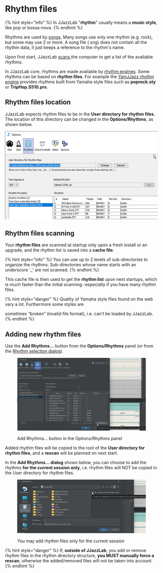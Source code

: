 # Rhythm files

{% hint style="info" %}
In JJazzLab "**rhythm**" usually means a **music style**, like pop or bossa-nova.
{% endhint %}

Rhythms are used by [songs](broken-reference). Many songs use only one rhythm (e.g. rock), but some may use 2 or more. A song file (.sng) does not contain all the rhythm data, it just keeps a reference to the rhythm's name.&#x20;

Upon first start, JJazzLab [scans ](rhythm-files.md#rhythm-files-scanning)the computer to get a list of the available rhythms.&#x20;

In JJazzLab core, rhythms are made available by [rhythm engines](../rhythm-engines/overview.md). Some rhythms can be based on **rhythm files**. For example the [YamJJazz rhythm engine](../rhythm-engines/yamjjazz-rhythm-engine/) provides rhythms built from Yamaha style files such as **poprock.sty** or **TripHop.S510.prs**.

## Rhythm files location <a href="#rhythm-files-location" id="rhythm-files-location"></a>

JJazzLab expects rhythm files to be in the **User directory for rhythm files**. The location of this directory can be changed in the **Options/Rhythms**, as shown below.&#x20;

![](../.gitbook/assets/userdirforrhythmfiles.png)

## Rhythm files scanning <a href="#rhythm-files-scanning" id="rhythm-files-scanning"></a>

Your **rhythm files** are scanned at startup only upon a fresh install or an upgrade, and the rhythm list is saved into a **cache file**.

{% hint style="info" %}
You can use up to 2 levels of sub-directories to organize the rhythms. Sub-directories whose name starts with an underscore '\_' are not scanned.
{% endhint %}

This cache file is then used to get the **rhythm list** upon next startups, which is much faster than the initial scanning -especially if you have many rhythm files.&#x20;

{% hint style="danger" %}
Quality of Yamaha style files found on the web vary a lot. Furthermore some styles are&#x20;

sometimes “broken” (invalid file format), i.e. can't be loaded by JJazzLab.
{% endhint %}

## Adding new rhythm files <a href="#adding-new-rhythm-files" id="adding-new-rhythm-files"></a>

Use the **Add Rhythms...** button from the **Options/Rhythms** panel (or from the [Rhythm selection dialog](../editors/song-structure.md#change-rhythm-music-style)).

<figure><img src="../.gitbook/assets/2024-08-22 22_16_57-JJazzLab  4.1.0a.png" alt=""><figcaption><p>Add Rhythms... button in the Options/Rhythms panel</p></figcaption></figure>

Added rhythm files will be copied to the root of the **User directory for rhythm files**, and a **rescan** will be planned on next start.

In the **Add Rhythms... dialog** shown below, you can choose to add the rhythms **for the current session only**, i.e. rhythm files will NOT be copied in the User directory for rhythm files.

<figure><img src="../.gitbook/assets/2024-08-22 22_19_41-JJazzLab  4.1.0a.png" alt=""><figcaption><p>You may add rhythm files only for the current session</p></figcaption></figure>

{% hint style="danger" %}
If, **outside of JJazzLab**, you add or remove rhythm files in the rhythm directory structure, **you MUST manually force a rescan**, otherwise the added/removed files will not be taken into account.
{% endhint %}
